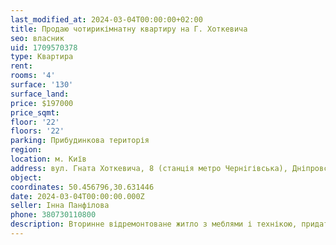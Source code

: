 ```yaml
---
last_modified_at: 2024-03-04T00:00:00+02:00
title: Продаю чотирикімнатну квартиру на Г. Хоткевича
seo: власник
uid: 1709570378
type: Квартира
rent:
rooms: '4'
surface: '130'
surface_land:
price: $197000
price_sqmt:
floor: '22'
floors: '22'
parking: Прибудинкова територія
region:
location: м. Київ
address: вул. Гната Хоткевича, 8 (станція метро Чернігівська), Дніпровський район
object:
coordinates: 50.456796,30.631446
date: 2024-03-04T00:00:00.000Z
seller: Інна Панфілова
phone: 380730110800
description: Вторинне відремонтоване житло з меблями і технікою, придатне і готове для проживання
---
```


